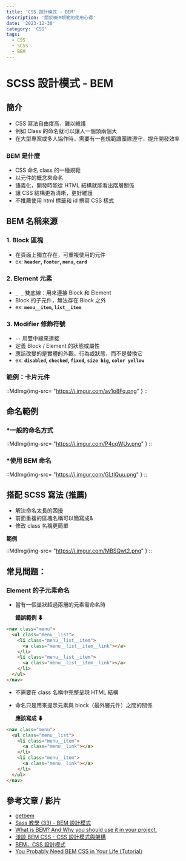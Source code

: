 ```yaml
---
title: 'CSS 設計模式 - BEM'
description: '關於BEM規範的使用心得'
date: '2023-12-30'
category: 'CSS'
tags:
  - CSS
  - SCSS
  - BEM
---
```


# SCSS 設計模式 - BEM

## 簡介

- CSS 寫法自由度高，難以維護
- 例如 Class 的命名就可以讓人一個頭兩個大
- 在大型專案或多人協作時，需要有一套規範讓團隊遵守，提升開發效率

### BEM 是什麼

- CSS 命名 class 的一種規範
- 以元件的概念來命名
- 語義化，開發時能從 HTML 結構就能看出階層關係
- 讓 CSS 結構更為清晰，更好維護
- 不推薦使用 html 標籤和 id 撰寫 CSS 樣式

## BEM 名稱來源

### 1. Block 區塊

- 在頁面上獨立存在，可重複使用的元件
- ex: **`header`, `footer`, `menu`, `card `**

### 2. Element 元素

- `_ _` 雙底線：用來連接 Block 和 Element
- Block 的子元件，無法存在 Block 之外
- ex: **`menu__item`, `list__item`**

### 3. Modifier 修飾符號

- `--` 用雙中線來連接
- 定義 Block / Element 的狀態或屬性
- 應該改變的是實體的外觀，行為或狀態，而不是替換它
- ex: **`disabled`, `checked`, `fixed`, `size big`, `color yellow`**

### 範例：卡片元件

::MdImg{img-src= "https://i.imgur.com/av1o8Fq.png" }
::

## 命名範例

### \*一般的命名方式

::MdImg{img-src= "https://i.imgur.com/P4cqWUv.png" }
::

### \*使用 BEM 命名

::MdImg{img-src= "https://i.imgur.com/GLtlQuu.png" }
::

## 搭配 SCSS 寫法 (推薦)

- 解決命名太長的困擾
- 前面重複的區塊名稱可以簡寫成&
- 修改 class 名稱更簡單

**範例**

::MdImg{img-src= "https://i.imgur.com/MBSQwt2.png" }
::

## 常見問題：

### Element 的子元素命名

- 當有一個巢狀超過兩層的元素需命名時

  **錯誤範例 ⬇**

```html
<nav class="menu">
  <ul class="menu__list">
    <li class="menu__list__item">
      <a class="menu__list__item__link"></a>
    </li>
    <li class="menu__list__item">
      <a class="menu__list__item__link"></a>
    </li>
  </ul>
</nav>
```

- 不需要在 class 名稱中完整呈現 HTML 結構
- 命名只是用來提示元素與 block（最外層元件）之間的關係

  **應該寫成 ⬇**

```html
<nav class="menu">
  <ul class="menu__list">
    <li class="menu__item">
      <a class="menu__link"></a>
    </li>
    <li class="menu__item">
      <a class="menu__link"></a>
    </li>
  </ul>
</nav>
```

## 參考文章 / 影片

- [getbem](https://getbem.com/introduction/)
- [Sass 教學 (33) - BEM 設計模式](https://ithelp.ithome.com.tw/articles/10160545)
- [What is BEM? And Why you should use it in your project.](https://medium.com/@dannyhuang_75970/what-is-bem-and-why-you-should-use-it-in-your-project-ab37c6d10b79)
- [淺談 BEM CSS - CSS 設計模式與架構](https://w3c.hexschool.com/blog/35afa83f)
- [BEM，CSS 設計模式](https://chupai.github.io/posts/2104/bem/)
- [You Probably Need BEM CSS in Your Life (Tutorial)](https://www.youtube.com/watch?v=er1JEDuPbZQ&t=755s)
